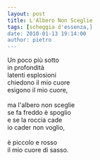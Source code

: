 ```yaml
---
layout: post
title: L'Albero Non Sceglie
tags: [scheggia d'essenza,]
date: 2010-01-13 19:14:00
author: pietro
---
```

Un poco più sotto<br/>in profondità<br/>latenti esplosioni<br/>chiedono il mio cuore<br/>esigono il mio cuore,<br/><br/>ma l'albero non sceglie<br/>se fa freddo è spoglio<br/>e se la roccia cade<br/>io cader non voglio,<br/><br/>è piccolo e rosso<br/>il mio cuore di sasso.
